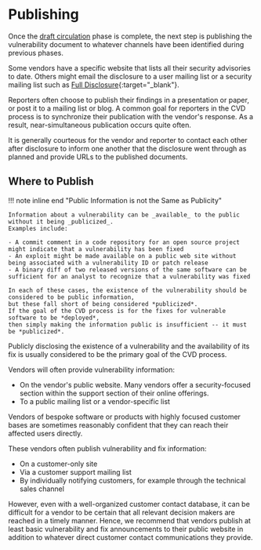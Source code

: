 # Publishing

Once the [draft circulation](public_awareness.md) phase is complete, the next step is
publishing the vulnerability document to whatever channels have been
identified during previous phases.

Some vendors have a specific website that lists all their security
advisories to date.
Others might email the disclosure to a user mailing list or a security mailing list such as [Full Disclosure](https://seclists.org/fulldisclosure/){:target="_blank"}.

Reporters often choose to publish their findings
in a presentation or paper, or post it to a mailing list or blog.
A common goal for reporters in the CVD process is to synchronize
their publication with the vendor's response. As a result,
near-simultaneous publication occurs quite often.

It is generally courteous for the vendor and reporter to contact each
other after disclosure to inform one another that the disclosure went
through as planned and provide URLs to the published
documents.

## Where to Publish

!!! note inline end "Public Information is not the Same as Publicity"

    Information about a vulnerability can be _available_ to the public without it being _publicized_.
    Examples include:
    
    - A commit comment in a code repository for an open source project might indicate that a vulnerability has been fixed
    - An exploit might be made available on a public web site without being associated with a vulnerability ID or patch release
    - A binary diff of two released versions of the same software can be sufficient for an analyst to recognize that a vulnerability was fixed

    In each of these cases, the existence of the vulnerability should be considered to be public information, 
    but these fall short of being considered *publicized*.
    If the goal of the CVD process is for the fixes for vulnerable software to be *deployed*,
    then simply making the information public is insufficient -- it must be *publicized*.

Publicly disclosing the existence of a vulnerability and the
availability of its fix is usually considered to be the primary goal of
the CVD process.

Vendors will often provide vulnerability information:

- On the vendor's public website. Many vendors offer a
    security-focused section within the support section of their online
    offerings.
- To a public mailing list or a vendor-specific list

Vendors of bespoke software or products with highly focused customer
bases are sometimes reasonably confident that they can reach their
affected users directly.

These vendors often publish vulnerability and fix information:

- On a customer-only site
- Via a customer support mailing list
- By individually notifying customers, for example through the
    technical sales channel

However, even with a well-organized customer contact database, it can be
difficult for a vendor to be certain that all relevant decision makers
are reached in a timely manner. Hence, we recommend that vendors publish
at least basic vulnerability and fix announcements to their public
website in addition to whatever direct customer contact communications
they provide.
